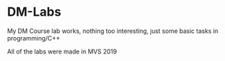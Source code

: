 # DM-Labs
My DM Course lab works, nothing too interesting, just some basic tasks in programming/C++

All of the labs were made in MVS 2019
